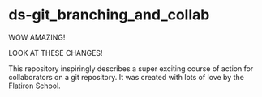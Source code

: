 # ds-git_branching_and_collab

WOW AMAZING!

LOOK AT THESE CHANGES!

This repository inspiringly describes a super exciting course of action for collaborators on a git repository. It was created with lots of love by the Flatiron School.
